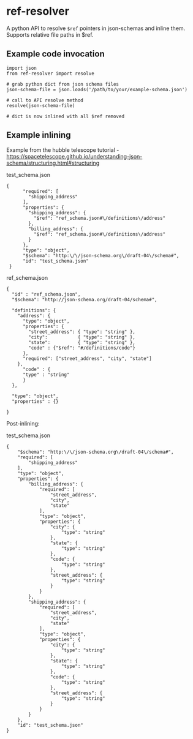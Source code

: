 # ref-resolver
A python API to resolve `$ref` pointers in json-schemas and inline them. Supports relative file paths in $ref.

## Example code invocation

    import json
	from ref-resolver import resolve
	
	# grab python dict from json schema files
	json-schema-file = json.loads('/path/to/your/example-schema.json')
	
	# call to API resolve method
	resolve(json-schema-file)
	
	# dict is now inlined with all $ref removed

## Example inlining

Example from the hubble telescope tutorial - https://spacetelescope.github.io/understanding-json-schema/structuring.html#structuring
   
   test_schema.json
   
    {
          "required": [
            "shipping_address"
          ],
          "properties": {
            "shipping_address": {
              "$ref": "ref_schema.json#\/definitions\/address"
            },
            "billing_address": {
              "$ref": "ref_schema.json#\/definitions\/address"
            }
          },
          "type": "object",
          "$schema": "http:\/\/json-schema.org\/draft-04\/schema#",
          "id": "test_schema.json"
     }
	 
 ref_schema.json
 
    {
      "id" : "ref_schema.json",
      "$schema": "http://json-schema.org/draft-04/schema#",
    
      "definitions": {
        "address": {
          "type": "object",
          "properties": {
            "street_address": { "type": "string" },
            "city":           { "type": "string" },
            "state":          { "type": "string" },
			"code" : {"$ref": "#/definitions/code"}
          },
          "required": ["street_address", "city", "state"]
        },
          "code" : {
    	  "type" : "string"
          }
      },
    
      "type": "object",
      "properties" : {}
    
    }

Post-inlining:

test_schema.json

    {
        "$schema": "http:\/\/json-schema.org\/draft-04\/schema#",
        "required": [
            "shipping_address"
        ],
        "type": "object",
        "properties": {
            "billing_address": {
                "required": [
                    "street_address",
                    "city",
                    "state"
                ],
                "type": "object",
                "properties": {
                    "city": {
                        "type": "string"
                    },
                    "state": {
                        "type": "string"
                    },
                    "code": {
                        "type": "string"
                    },
                    "street_address": {
                        "type": "string"
                    }
                }
            },
            "shipping_address": {
                "required": [
                    "street_address",
                    "city",
                    "state"
                ],
                "type": "object",
                "properties": {
                    "city": {
                        "type": "string"
                    },
                    "state": {
                        "type": "string"
                    },
                    "code": {
                        "type": "string"
                    },
                    "street_address": {
                        "type": "string"
                    }
                }
            }
        },
        "id": "test_schema.json"
    }
